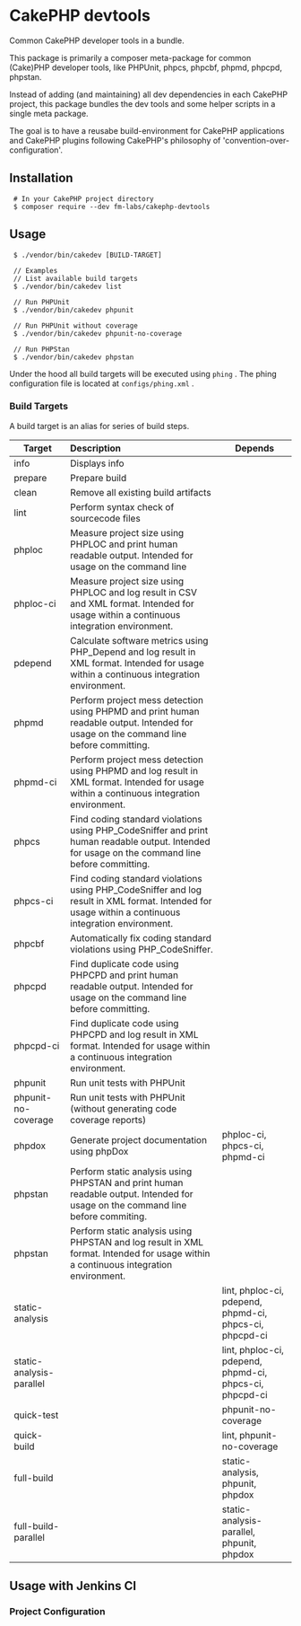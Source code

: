 # CakePHP devtools

Common CakePHP developer tools in a bundle.

This package is primarily a composer meta-package for common (Cake)PHP developer tools, like
PHPUnit, phpcs, phpcbf, phpmd, phpcpd, phpstan.

Instead of adding (and maintaining) all dev dependencies in each CakePHP project,
this package bundles the dev tools and some helper scripts in a single meta package.

The goal is to have a reusabe build-environment for CakePHP applications and CakePHP plugins following CakePHP's philosophy of
 'convention-over-configuration'.

## Installation

```
 # In your CakePHP project directory
 $ composer require --dev fm-labs/cakephp-devtools
```

## Usage

```
 $ ./vendor/bin/cakedev [BUILD-TARGET]
 
 // Examples
 // List available build targets
 $ ./vendor/bin/cakedev list

 // Run PHPUnit
 $ ./vendor/bin/cakedev phpunit

 // Run PHPUnit without coverage
 $ ./vendor/bin/cakedev phpunit-no-coverage
 
 // Run PHPStan
 $ ./vendor/bin/cakedev phpstan
``` 

Under the hood all build targets will be executed using `phing` .
The phing configuration file is located at `configs/phing.xml` .

### Build Targets

A build target is an alias for series of build steps.


| Target    | Description    | Depends    |
| --- | :--- | --- |
| info | Displays info |
| prepare | Prepare build |
| clean | Remove all existing build artifacts |
| lint | Perform syntax check of sourcecode files | |
| phploc | Measure project size using PHPLOC and print human readable output. Intended for usage on the command line | |
| phploc-ci | Measure project size using PHPLOC and log result in CSV and XML format. Intended for usage within a continuous integration environment. | |
| pdepend | Calculate software metrics using PHP_Depend and log result in XML format. Intended for usage within a continuous integration environment. | |
| phpmd | Perform project mess detection using PHPMD and print human readable output. Intended for usage on the command line before committing. | |
| phpmd-ci | Perform project mess detection using PHPMD and log result in XML format. Intended for usage within a continuous integration environment. | |
| phpcs | Find coding standard violations using PHP_CodeSniffer and print human readable output. Intended for usage on the command line before committing. | |
| phpcs-ci | Find coding standard violations using PHP_CodeSniffer and log result in XML format. Intended for usage within a continuous integration environment. | |
| phpcbf | Automatically fix coding standard violations using PHP_CodeSniffer. | |
| phpcpd | Find duplicate code using PHPCPD and print human readable output. Intended for usage on the command line before committing. | |
| phpcpd-ci | Find duplicate code using PHPCPD and log result in XML format. Intended for usage within a continuous integration environment. | |
| phpunit | Run unit tests with PHPUnit | |
| phpunit-no-coverage | Run unit tests with PHPUnit (without generating code coverage reports) | |
| phpdox | Generate project documentation using phpDox | phploc-ci, phpcs-ci, phpmd-ci |
| phpstan | Perform static analysis using PHPSTAN and print human readable output. Intended for usage on the command line before commiting. | |
| phpstan | Perform static analysis using PHPSTAN and log result in XML format. Intended for usage within a continuous integration environment. | |
| static-analysis | | lint, phploc-ci, pdepend, phpmd-ci, phpcs-ci, phpcpd-ci |
| static-analysis-parallel | | lint, phploc-ci, pdepend, phpmd-ci, phpcs-ci, phpcpd-ci |
| quick-test | | phpunit-no-coverage | 
| quick-build | | lint, phpunit-no-coverage |
| full-build | | static-analysis, phpunit, phpdox |
| full-build-parallel | | static-analysis-parallel, phpunit, phpdox |


## Usage with Jenkins CI

### Project Configuration

